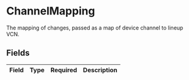 # ChannelMapping

The mapping of changes, passed as a map of device channel to lineup VCN.


## Fields

| Field       | Type        | Required    | Description |
| ----------- | ----------- | ----------- | ----------- |